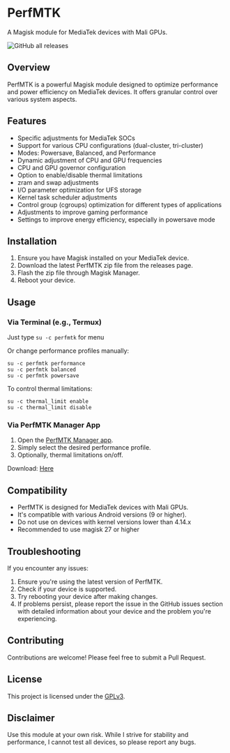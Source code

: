 # PerfMTK

A Magisk module for MediaTek devices with Mali GPUs.

![GitHub all releases](https://img.shields.io/github/downloads/JUANIMAN/PerfMTK/total)

## Overview

PerfMTK is a powerful Magisk module designed to optimize performance and power efficiency on MediaTek devices. It offers granular control over various system aspects.

## Features

- Specific adjustments for MediaTek SOCs
- Support for various CPU configurations (dual-cluster, tri-cluster)
- Modes: Powersave, Balanced, and Performance
- Dynamic adjustment of CPU and GPU frequencies
- CPU and GPU governor configuration
- Option to enable/disable thermal limitations
- zram and swap adjustments
- I/O parameter optimization for UFS storage
- Kernel task scheduler adjustments
- Control group (cgroups) optimization for different types of applications
- Adjustments to improve gaming performance
- Settings to improve energy efficiency, especially in powersave mode

## Installation

1. Ensure you have Magisk installed on your MediaTek device.
2. Download the latest PerfMTK zip file from the releases page.
3. Flash the zip file through Magisk Manager.
4. Reboot your device.

## Usage

### Via Terminal (e.g., Termux)

Just type `su -c perfmtk` for menu

Or change performance profiles manually:
```
su -c perfmtk performance
su -c perfmtk balanced
su -c perfmtk powersave
```

To control thermal limitations:
```
su -c thermal_limit enable
su -c thermal_limit disable
```

### Via PerfMTK Manager App

1. Open the [PerfMTK Manager app](https://github.com/JUANIMAN/PerfMTK-Manager).
2. Simply select the desired performance profile.
3. Optionally, thermal limitations on/off.

Download: [Here](https://github.com/JUANIMAN/PerfMTK-Manager/releases/latest)

## Compatibility

- PerfMTK is designed for MediaTek devices with Mali GPUs.
- It's compatible with various Android versions (9 or higher).
- Do not use on devices with kernel versions lower than 4.14.x
- Recommended to use magisk 27 or higher

## Troubleshooting

If you encounter any issues:
1. Ensure you're using the latest version of PerfMTK.
2. Check if your device is supported.
3. Try rebooting your device after making changes.
4. If problems persist, please report the issue in the GitHub issues section with detailed information about your device and the problem you're experiencing.

## Contributing

Contributions are welcome! Please feel free to submit a Pull Request.

## License

This project is licensed under the [GPLv3](LICENSE).

## Disclaimer

Use this module at your own risk. While I strive for stability and performance, I cannot test all devices, so please report any bugs.
